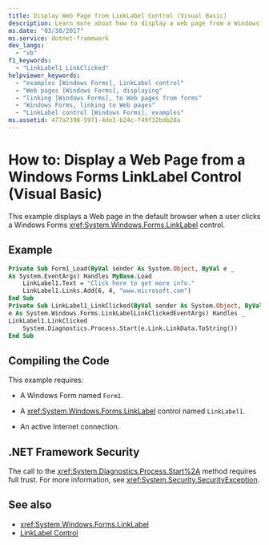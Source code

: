 ```yaml
---
title: Display Web Page from LinkLabel Control (Visual Basic)
description: Learn more about how to display a web page from a Windows Forms LinkLabel control in Visual Basic.  
ms.date: "03/30/2017"
ms.service: dotnet-framework
dev_langs: 
  - "vb"
f1_keywords: 
  - "LinkLabel1_LinkClicked"
helpviewer_keywords: 
  - "examples [Windows Forms], LinkLabel control"
  - "Web pages [Windows Forms], displaying"
  - "linking [Windows Forms], to Web pages from forms"
  - "Windows Forms, linking to Web pages"
  - "LinkLabel control [Windows Forms], examples"
ms.assetid: 477a7398-5971-4de3-b24c-f49f32bdb28a
---
```

# How to: Display a Web Page from a Windows Forms LinkLabel Control (Visual Basic)

This example displays a Web page in the default browser when a user clicks a Windows Forms <xref:System.Windows.Forms.LinkLabel> control.  
  
## Example  
  
```vb  
Private Sub Form1_Load(ByVal sender As System.Object, ByVal e _  
As System.EventArgs) Handles MyBase.Load  
    LinkLabel1.Text = "Click here to get more info."  
    LinkLabel1.Links.Add(6, 4, "www.microsoft.com")  
End Sub  
Private Sub LinkLabel1_LinkClicked(ByVal sender As System.Object, ByVal _  
e As System.Windows.Forms.LinkLabelLinkClickedEventArgs) Handles _  
LinkLabel1.LinkClicked  
    System.Diagnostics.Process.Start(e.Link.LinkData.ToString())  
End Sub  
```  
  
## Compiling the Code  

This example requires:  
  
- A Windows Form named `Form1`.  
  
- A <xref:System.Windows.Forms.LinkLabel> control named `LinkLabel1`.  
  
- An active Internet connection.  
  
## .NET Framework Security  

The call to the <xref:System.Diagnostics.Process.Start%2A> method requires full trust. For more information, see <xref:System.Security.SecurityException>.  
  
## See also

- <xref:System.Windows.Forms.LinkLabel>
- [LinkLabel Control](linklabel-control-windows-forms.md)
